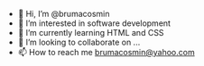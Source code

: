 - 👋 Hi, I’m @brumacosmin
- 👀 I’m interested in software development
- 🌱 I’m currently learning HTML and CSS
- 💞️ I’m looking to collaborate on ...
- 📫 How to reach me brumacosmin@yahoo.com

<!---
brumacosmin/brumacosmin is a ✨ special ✨ repository because its `README.md` (this file) appears on your GitHub profile.
You can click the Preview link to take a look at your changes.
--->

